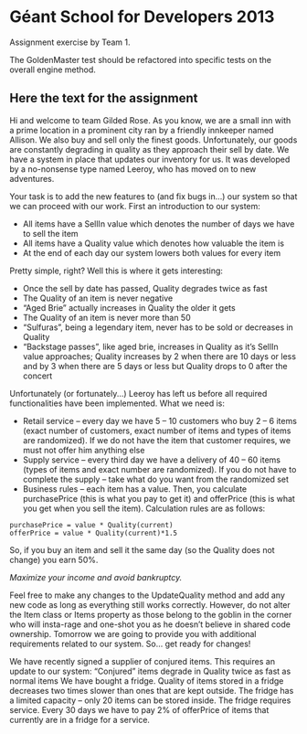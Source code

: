 Géant School for Developers 2013
================================

Assignment exercise by Team 1.

The GoldenMaster test should be refactored into specific tests on the overall engine method.

Here the text for the assignment
--------------------------------

Hi and welcome to team Gilded Rose. As you know, we are a small inn with a prime location in a prominent city ran by a friendly innkeeper named Allison. We also buy and sell only the finest goods. Unfortunately, our goods are constantly degrading in quality as they approach their sell by date. We have a system in place that updates our inventory for us. It was developed by a no-nonsense type named Leeroy, who has moved on to new adventures. 

Your task is to add the new features to (and fix bugs in…) our system so that we can proceed with our work. First an introduction to our system:
* All items have a SellIn value which denotes the number of days we have to sell the item
* All items have a Quality value which denotes how valuable the item is
* At the end of each day our system lowers both values for every item

Pretty simple, right? Well this is where it gets interesting:
* Once the sell by date has passed, Quality degrades twice as fast
* The Quality of an item is never negative
* “Aged Brie” actually increases in Quality the older it gets
* The Quality of an item is never more than 50
* “Sulfuras”, being a legendary item, never has to be sold or decreases in Quality
* “Backstage passes”, like aged brie, increases in Quality as it’s SellIn value approaches; Quality increases by 2 when there are 10 days or less and by 3 when there are 5 days or less but Quality drops to 0 after the concert

Unfortunately (or fortunately...) Leeroy has left us before all required functionalities have been implemented. What we need is:
* Retail service – every day we have 5 – 10 customers who buy 2 – 6 items (exact number of customers, exact number of items and types of items are randomized). If we do not have the item that customer requires, we must not offer him anything else
* Supply service – every third day we have a delivery of 40 – 60 items (types of items and exact number are randomized). If you do not have to complete the supply – take what do you want from the randomized set
* Business rules – each item has a value. Then, you calculate purchasePrice (this is what you pay to get it) and offerPrice (this is what you get when you sell the item). Calculation rules are as follows:
```
purchasePrice = value * Quality(current)
offerPrice = value * Quality(current)*1.5
```

So, if you buy an item and sell it the same day (so the Quality does not change) you earn 50%.

*Maximize your income and avoid bankruptcy.*

Feel free to make any changes to the UpdateQuality method and add any new code as long as everything still works correctly. However, do not alter the Item class or Items property as those belong to the goblin in the corner who will insta-rage and one-shot you as he doesn’t believe in shared code ownership.
Tomorrow we are going to provide you with additional requirements related to our system. So… get ready for changes!

We have recently signed a supplier of conjured items. This requires an update to our system: “Conjured” items degrade in Quality twice as fast as normal items
We have bought a fridge. Quality of items stored in a fridge decreases two times slower than ones that are kept outside. The fridge has a limited capacity – only 20 items can be stored inside. The fridge requires service. Every 30 days we have to pay 2% of offerPrice of items that currently are in a fridge for a service.
